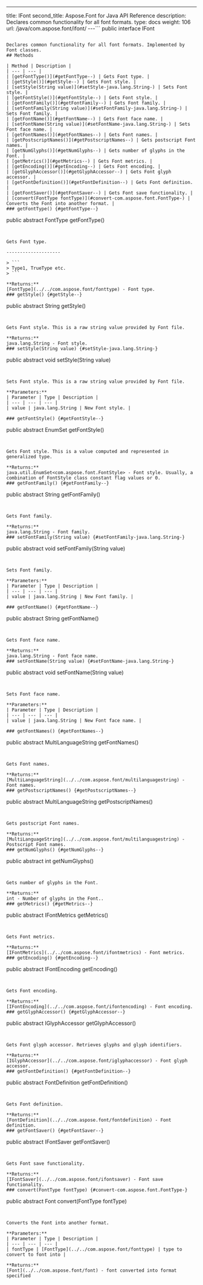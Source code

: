 ---
title: IFont
second_title: Aspose.Font for Java API Reference
description: Declares common functionality for all font formats.
type: docs
weight: 106
url: /java/com.aspose.font/ifont/
---```
public interface IFont
```

Declares common functionality for all font formats. Implemented by Font classes.
## Methods

| Method | Description |
| --- | --- |
| [getFontType()](#getFontType--) | Gets Font type. |
| [getStyle()](#getStyle--) | Gets Font style. |
| [setStyle(String value)](#setStyle-java.lang.String-) | Sets Font style. |
| [getFontStyle()](#getFontStyle--) | Gets Font style. |
| [getFontFamily()](#getFontFamily--) | Gets Font family. |
| [setFontFamily(String value)](#setFontFamily-java.lang.String-) | Sets Font family. |
| [getFontName()](#getFontName--) | Gets Font face name. |
| [setFontName(String value)](#setFontName-java.lang.String-) | Sets Font face name. |
| [getFontNames()](#getFontNames--) | Gets Font names. |
| [getPostscriptNames()](#getPostscriptNames--) | Gets postscript Font names. |
| [getNumGlyphs()](#getNumGlyphs--) | Gets number of glyphs in the Font. |
| [getMetrics()](#getMetrics--) | Gets Font metrics. |
| [getEncoding()](#getEncoding--) | Gets Font encoding. |
| [getGlyphAccessor()](#getGlyphAccessor--) | Gets Font glyph accessor. |
| [getFontDefinition()](#getFontDefinition--) | Gets Font definition. |
| [getFontSaver()](#getFontSaver--) | Gets Font save functionality. |
| [convert(FontType fontType)](#convert-com.aspose.font.FontType-) | Converts the Font into another format. |
### getFontType() {#getFontType--}
```
public abstract FontType getFontType()
```


Gets Font type.

--------------------

> ```
> Type1, TrueType etc.
> ```

**Returns:**
[FontType](../../com.aspose.font/fonttype) - Font type.
### getStyle() {#getStyle--}
```
public abstract String getStyle()
```


Gets Font style. This is a raw string value provided by Font file.

**Returns:**
java.lang.String - Font style.
### setStyle(String value) {#setStyle-java.lang.String-}
```
public abstract void setStyle(String value)
```


Sets Font style. This is a raw string value provided by Font file.

**Parameters:**
| Parameter | Type | Description |
| --- | --- | --- |
| value | java.lang.String | New Font style. |

### getFontStyle() {#getFontStyle--}
```
public abstract EnumSet<FontStyle> getFontStyle()
```


Gets Font style. This is a value computed and represented in generalized type.

**Returns:**
java.util.EnumSet<com.aspose.font.FontStyle> - Font style. Usually, a combination of FontStyle class constant flag values or 0.
### getFontFamily() {#getFontFamily--}
```
public abstract String getFontFamily()
```


Gets Font family.

**Returns:**
java.lang.String - Font family.
### setFontFamily(String value) {#setFontFamily-java.lang.String-}
```
public abstract void setFontFamily(String value)
```


Sets Font family.

**Parameters:**
| Parameter | Type | Description |
| --- | --- | --- |
| value | java.lang.String | New Font family. |

### getFontName() {#getFontName--}
```
public abstract String getFontName()
```


Gets Font face name.

**Returns:**
java.lang.String - Font face name.
### setFontName(String value) {#setFontName-java.lang.String-}
```
public abstract void setFontName(String value)
```


Sets Font face name.

**Parameters:**
| Parameter | Type | Description |
| --- | --- | --- |
| value | java.lang.String | New Font face name. |

### getFontNames() {#getFontNames--}
```
public abstract MultiLanguageString getFontNames()
```


Gets Font names.

**Returns:**
[MultiLanguageString](../../com.aspose.font/multilanguagestring) - Font names.
### getPostscriptNames() {#getPostscriptNames--}
```
public abstract MultiLanguageString getPostscriptNames()
```


Gets postscript Font names.

**Returns:**
[MultiLanguageString](../../com.aspose.font/multilanguagestring) - Postscript Font names.
### getNumGlyphs() {#getNumGlyphs--}
```
public abstract int getNumGlyphs()
```


Gets number of glyphs in the Font.

**Returns:**
int - Number of glyphs in the Font..
### getMetrics() {#getMetrics--}
```
public abstract IFontMetrics getMetrics()
```


Gets Font metrics.

**Returns:**
[IFontMetrics](../../com.aspose.font/ifontmetrics) - Font metrics.
### getEncoding() {#getEncoding--}
```
public abstract IFontEncoding getEncoding()
```


Gets Font encoding.

**Returns:**
[IFontEncoding](../../com.aspose.font/ifontencoding) - Font encoding.
### getGlyphAccessor() {#getGlyphAccessor--}
```
public abstract IGlyphAccessor getGlyphAccessor()
```


Gets Font glyph accessor. Retrieves glyphs and glyph identifiers.

**Returns:**
[IGlyphAccessor](../../com.aspose.font/iglyphaccessor) - Font glyph accessor.
### getFontDefinition() {#getFontDefinition--}
```
public abstract FontDefinition getFontDefinition()
```


Gets Font definition.

**Returns:**
[FontDefinition](../../com.aspose.font/fontdefinition) - Font definition.
### getFontSaver() {#getFontSaver--}
```
public abstract IFontSaver getFontSaver()
```


Gets Font save functionality.

**Returns:**
[IFontSaver](../../com.aspose.font/ifontsaver) - Font save functionality.
### convert(FontType fontType) {#convert-com.aspose.font.FontType-}
```
public abstract Font convert(FontType fontType)
```


Converts the Font into another format.

**Parameters:**
| Parameter | Type | Description |
| --- | --- | --- |
| fontType | [FontType](../../com.aspose.font/fonttype) | type to convert to font into |

**Returns:**
[Font](../../com.aspose.font/font) - font converted into format specified
